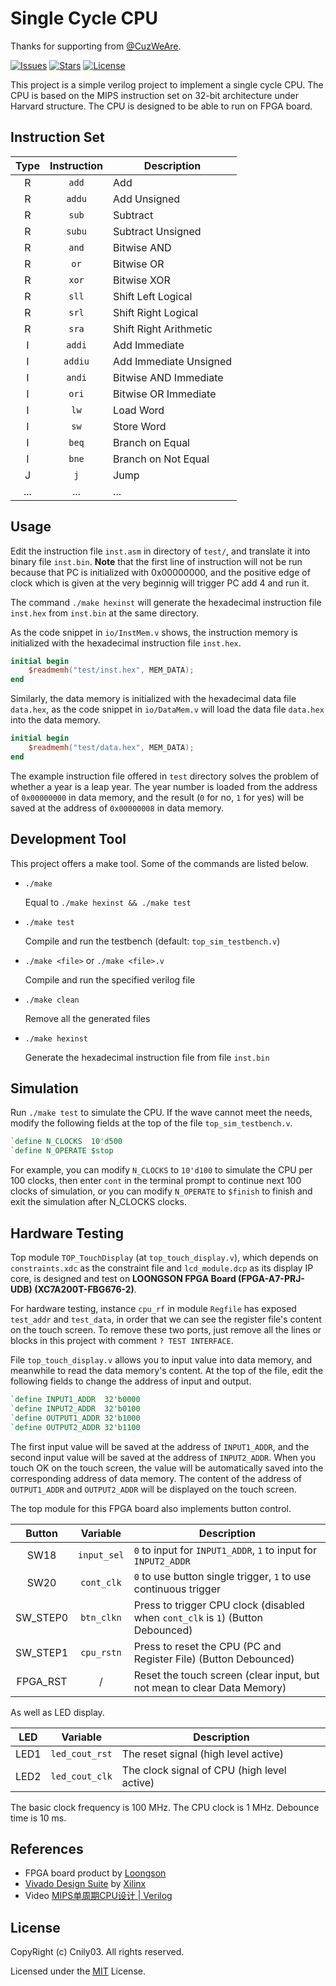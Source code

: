 # Single Cycle CPU

Thanks for supporting from [@CuzWeAre](https://github.com/CuzWeAre).

[![Issues](https://img.shields.io/github/issues-raw/Cnily03/single-cycle-cpu)](https://github.com/Cnily03/single-cycle-cpu/issues)
[![Stars](https://img.shields.io/github/stars/Cnily03/single-cycle-cpu)](https://github.com/Cnily03/single-cycle-cpu/stargazers)
[![License](https://img.shields.io/github/license/Cnily03/single-cycle-cpu)](https://github.com/Cnily03/single-cycle-cpu?tab=MIT-1-ov-file)

This project is a simple verilog project to implement a single cycle CPU. The CPU is based on the MIPS instruction set on 32-bit architecture under Harvard structure. The CPU is designed to be able to run on FPGA board.

## Instruction Set

| Type | Instruction | <center>Description</center> |
| :--: | :---------: | :---------- |
| R    | `add`       | Add |
| R    | `addu`      | Add Unsigned |
| R    | `sub`       | Subtract |
| R    | `subu`      | Subtract Unsigned |
| R    | `and`       | Bitwise AND |
| R    | `or`        | Bitwise OR |
| R    | `xor`       | Bitwise XOR |
| R    | `sll`       | Shift Left Logical |
| R    | `srl`       | Shift Right Logical |
| R    | `sra`       | Shift Right Arithmetic |
| I    | `addi`      | Add Immediate |
| I    | `addiu`     | Add Immediate Unsigned |
| I    | `andi`      | Bitwise AND Immediate |
| I    | `ori`       | Bitwise OR Immediate |
| I    | `lw`        | Load Word |
| I    | `sw`        | Store Word |
| I    | `beq`       | Branch on Equal |
| I    | `bne`       | Branch on Not Equal |
| J    | `j`         | Jump |
| ...  | ...         | ... |

## Usage

Edit the instruction file `inst.asm` in directory of `test/`, and translate it into binary file `inst.bin`. **Note** that the first line of instruction will not be run because that PC is initialized with 0x00000000, and the positive edge of clock which is given at the very beginnig will trigger PC add 4 and run it.

The command `./make hexinst` will generate the hexadecimal instruction file `inst.hex` from `inst.bin` at the same directory.

As the code snippet in `io/InstMem.v` shows, the instruction memory is initialized with the hexadecimal instruction file `inst.hex`.

```verilog
initial begin
    $readmemh("test/inst.hex", MEM_DATA);
end
```

Similarly, the data memory is initialized with the hexadecimal data file `data.hex`, as the code snippet in `io/DataMem.v` will load the data file `data.hex` into the data memory.

```verilog
initial begin
    $readmemh("test/data.hex", MEM_DATA);
end
```

The example instruction file offered in `test` directory solves the problem of whether a year is a leap year. The year number is loaded from the address of `0x00000000` in data memory, and the result (`0` for no, `1` for yes) will be saved at the address of `0x00000008` in data memory.

## Development Tool

This project offers a make tool. Some of the commands are listed below.

- `./make`

  Equal to `./make hexinst && ./make test`

- `./make test`

  Compile and run the testbench (default: `top_sim_testbench.v`)

- `./make <file>` or `./make <file>.v`

  Compile and run the specified verilog file

- `./make clean`

  Remove all the generated files

- `./make hexinst`

  Generate the hexadecimal instruction file from file `inst.bin`

## Simulation

Run `./make test` to simulate the CPU. If the wave cannot meet the needs, modify the following fields at the top of the file `top_sim_testbench.v`.

```verilog
`define N_CLOCKS  10'd500
`define N_OPERATE $stop
```

For example, you can modify `N_CLOCKS` to `10'd100` to simulate the CPU per 100 clocks, then enter `cont` in the terminal prompt to continue next 100 clocks of simulation, or you can modify `N_OPERATE` to `$finish` to finish and exit the simulation after N_CLOCKS clocks.

## Hardware Testing

Top module `TOP_TouchDisplay` (at `top_touch_display.v`), which depends on `constraints.xdc` as the constraint file and `lcd_module.dcp` as its display IP core, is designed and test on **LOONGSON FPGA Board (FPGA-A7-PRJ-UDB) (XC7A200T-FBG676-2)**.

For hardware testing, instance `cpu_rf` in module `Regfile` has exposed `test_addr` and `test_data`, in order that we can see the register file's content on the touch screen. To remove these two ports, just remove all the lines or blocks in this project with comment `? TEST INTERFACE`.

File `top_touch_display.v` allows you to input value into data memory, and meanwhile to read the data memory's content. At the top of the file, edit the following fields to change the address of input and output.

```verilog
`define INPUT1_ADDR  32'b0000
`define INPUT2_ADDR  32'b0100
`define OUTPUT1_ADDR 32'b1000
`define OUTPUT2_ADDR 32'b1100
```

The first input value will be saved at the address of `INPUT1_ADDR`, and the second input value will be saved at the address of `INPUT2_ADDR`. When you touch OK on the touch screen, the value will be automatically saved into the corresponding address of data memory. The content of the address of `OUTPUT1_ADDR` and `OUTPUT2_ADDR` will be displayed on the touch screen.

The top module for this FPGA board also implements button control.

| Button    | Variable    | <center>Description</center> |
| :-------: | :---------: | :---------- |
|  SW18     | `input_sel` | `0` to input for `INPUT1_ADDR`, `1` to input for `INPUT2_ADDR` |
|  SW20     | `cont_clk`  | `0` to use button single trigger, `1` to use continuous trigger |
|  SW_STEP0 | `btn_clkn`  | Press to trigger CPU clock (disabled when `cont_clk` is `1`) (Button Debounced) |
|  SW_STEP1 | `cpu_rstn`  | Press to reset the CPU (PC and Register File) (Button Debounced) |
|  FPGA_RST | /           | Reset the touch screen (clear input, but not mean to clear Data Memory) |

As well as LED display.

| LED       | Variable       | <center>Description</center> |
| :-------: | :------------: | :---------- |
| LED1      | `led_cout_rst` | The reset signal (high level active) |
| LED2      | `led_cout_clk` | The clock signal of CPU (high level active) |

The basic clock frequency is 100 MHz. The CPU clock is 1 MHz. Debounce time is 10 ms.

## References

- FPGA board product by [Loongson](http://www.loongson.cn)
- [Vivado Design Suite](https://www.xilinx.com/products/design-tools/vivado.html) by [Xilinx](https://www.xilinx.com)
- Video [MIPS单周期CPU设计 | Verilog](https://bilibili.com/video/BV1rD4y1D7h9)

## License

CopyRight (c) Cnily03. All rights reserved.

Licensed under the [MIT](https://github.com/Cnily03/single-cycle-cpu?tab=MIT-1-ov-file) License.

